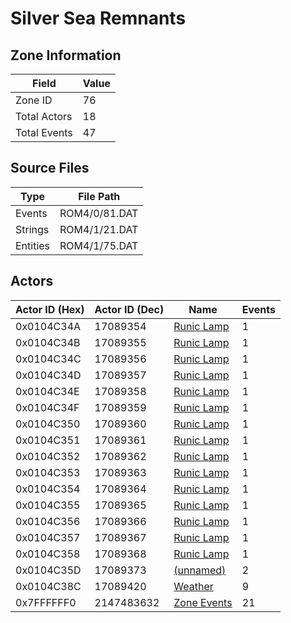 # Silver Sea Remnants

## Zone Information

| Field        |   Value |
|--------------|---------|
| Zone ID      |      76 |
| Total Actors |      18 |
| Total Events |      47 |

## Source Files

| Type     | File Path     |
|----------|---------------|
| Events   | ROM4/0/81.DAT |
| Strings  | ROM4/1/21.DAT |
| Entities | ROM4/1/75.DAT |

## Actors

| Actor ID (Hex)   |   Actor ID (Dec) | Name                                         |   Events |
|------------------|------------------|----------------------------------------------|----------|
| 0x0104C34A       |         17089354 | [Runic Lamp](./17089354%20-%20Runic%20Lamp/) |        1 |
| 0x0104C34B       |         17089355 | [Runic Lamp](./17089355%20-%20Runic%20Lamp/) |        1 |
| 0x0104C34C       |         17089356 | [Runic Lamp](./17089356%20-%20Runic%20Lamp/) |        1 |
| 0x0104C34D       |         17089357 | [Runic Lamp](./17089357%20-%20Runic%20Lamp/) |        1 |
| 0x0104C34E       |         17089358 | [Runic Lamp](./17089358%20-%20Runic%20Lamp/) |        1 |
| 0x0104C34F       |         17089359 | [Runic Lamp](./17089359%20-%20Runic%20Lamp/) |        1 |
| 0x0104C350       |         17089360 | [Runic Lamp](./17089360%20-%20Runic%20Lamp/) |        1 |
| 0x0104C351       |         17089361 | [Runic Lamp](./17089361%20-%20Runic%20Lamp/) |        1 |
| 0x0104C352       |         17089362 | [Runic Lamp](./17089362%20-%20Runic%20Lamp/) |        1 |
| 0x0104C353       |         17089363 | [Runic Lamp](./17089363%20-%20Runic%20Lamp/) |        1 |
| 0x0104C354       |         17089364 | [Runic Lamp](./17089364%20-%20Runic%20Lamp/) |        1 |
| 0x0104C355       |         17089365 | [Runic Lamp](./17089365%20-%20Runic%20Lamp/) |        1 |
| 0x0104C356       |         17089366 | [Runic Lamp](./17089366%20-%20Runic%20Lamp/) |        1 |
| 0x0104C357       |         17089367 | [Runic Lamp](./17089367%20-%20Runic%20Lamp/) |        1 |
| 0x0104C358       |         17089368 | [Runic Lamp](./17089368%20-%20Runic%20Lamp/) |        1 |
| 0x0104C35D       |         17089373 | [(unnamed)](./17089373/)                     |        2 |
| 0x0104C38C       |         17089420 | [Weather](./17089420%20-%20Weather/)         |        9 |
| 0x7FFFFFF0       |       2147483632 | [Zone Events](./Zone%20Events/)              |       21 |